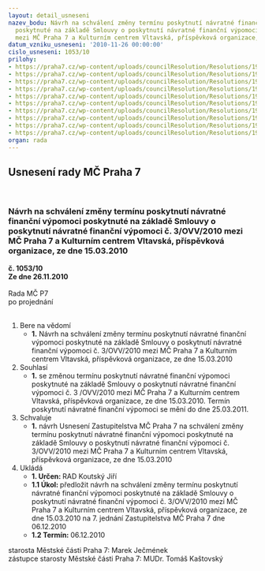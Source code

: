 ```yaml
---
layout: detail_usneseni
nazev_bodu: Návrh na schválení změny termínu poskytnutí návratné finanční výpomoci
  poskytnuté na základě Smlouvy o poskytnutí návratné finanční výpomoci  č. 3/OVV/2010
  mezi MČ Praha 7 a Kulturním centrem Vltavská, příspěvková organizace, ze dne 15.03.2010
datum_vzniku_usneseni: '2010-11-26 00:00:00'
cislo_usneseni: 1053/10
prilohy:
- https://praha7.cz/wp-content/uploads/councilResolution/Resolutions/19860/63-10-smlouva_finan%c4%8dn%c3%ad_v%c3%bdpomoc.pdf
- https://praha7.cz/wp-content/uploads/councilResolution/Resolutions/19860/63-10-usnesen%c3%ad_zm%c4%8d_%c4%8d.0060_z_15.2.2010.doc
- https://praha7.cz/wp-content/uploads/councilResolution/Resolutions/19860/63-10-usnesen%c3%ad_r_-_0243_-_10.doc
- https://praha7.cz/wp-content/uploads/councilResolution/Resolutions/19860/63-10-n%c3%a1vrh_usnesen%c3%ad_zm%c4%8d_obnov_final.doc
- https://praha7.cz/wp-content/uploads/councilResolution/Resolutions/19860/63-10-%c5%be%c3%a1dost_kc_vltavsk%c3%a1.pdf
- https://praha7.cz/wp-content/uploads/councilResolution/Resolutions/19860/63-10-usnesen%c3%ad_z_-_z%c3%a1%c5%99%c3%ad.doc
- https://praha7.cz/wp-content/uploads/councilResolution/Resolutions/19860/63-10-rozbor_hospoda%c5%99en%c3%ad_2010_3q.doc
- https://praha7.cz/wp-content/uploads/councilResolution/Resolutions/19860/63-10-n%c3%a1v%c5%a1t%c4%9bvnost_1q.xls
- https://praha7.cz/wp-content/uploads/councilResolution/Resolutions/19860/63-10-p%c5%99ehled_inv__a_neinv__p%c5%99%c3%adsp%c4%9bvk%c5%af.xls
- https://praha7.cz/wp-content/uploads/councilResolution/Resolutions/19860/63-10-p%c5%99ehled_n%c3%a1jmu_98_-_09.xls
organ: rada
---
```

<div id="ucUsn_pList" class="usn">
	<span><h2>Usnesení rady MČ Praha 7 </h2>
<br></span><div class="standBody">
<span><h3>Návrh na schválení změny termínu poskytnutí návratné finanční výpomoci poskytnuté na základě Smlouvy o poskytnutí návratné finanční výpomoci  č. 3/OVV/2010 mezi MČ Praha 7 a Kulturním centrem Vltavská, příspěvková organizace, ze dne 15.03.2010</h3></span><div class="center">
		<strong>č. 1053/10</strong><br>
	</div>
<div class="center">
		<strong>Ze dne 26.11.2010</strong><br><br>
	</div>Rada MČ P7<br> po projednání<br><br><ol>
<li>Bere na vědomí<ul><li>
<strong>1.</strong> Návrh na schválení změny termínu poskytnutí návratné finanční výpomoci poskytnuté na základě Smlouvy o poskytnutí návratné finanční výpomoci  č. 3/OVV/2010 mezi MČ Praha 7 a Kulturním centrem Vltavská, příspěvková organizace, ze dne 15.03.2010</li></ul>
</li>
<li>Souhlasí<ul><li>
<strong>1.</strong> se změnou  termínu poskytnutí návratné finanční výpomoci poskytnuté na základě Smlouvy o poskytnutí návratné finanční výpomoci  č. 3 /OVV/2010 mezi  MČ Praha 7 a Kulturním centrem Vltavská, příspěvková organizace, ze dne 15.03.2010. Termín poskytnutí návratné finanční výpomoci se mění do dne 25.03.2011.</li></ul>
</li>
<li>Schvaluje<ul><li>
<strong>1.</strong> návrh Usnesení Zastupitelstva MČ Praha 7 na schválení změny termínu poskytnutí návratné finanční výpomoci poskytnuté na základě Smlouvy  o poskytnutí návratné finanční výpomoci č. 3/OVV/2010 mezi MČ Praha 7  a Kulturním centrem Vltavská, příspěvková organizace, ze dne 15.03.2010</li></ul>
</li>
<li>Ukládá<ul>
<li>
<strong>1. Určen: </strong>RAD Koutský Jiří</li>
<li>
<strong>1.1 Úkol: </strong>předložit  návrh na schválení změny termínu poskytnutí návratné finanční výpomoci poskytnuté na základě Smlouvy o poskytnutí návratné finanční výpomoci č. 3/OVV/2010 mezi MČ Praha 7 a Kulturním centrem Vltavská, příspěvková organizace, ze dne 15.03.2010 na 7. jednání Zastupitelstva MČ Praha 7 dne 06.12.2010</li>
<li>
<strong>1.2 Termín: </strong>06.12.2010</li>
</ul>
</li>
</ol>starosta Městské části Praha 7: Marek Ječmének<br>zástupce starosty Městské části Praha 7: MUDr. Tomáš Kaštovský 
</div>
</div>